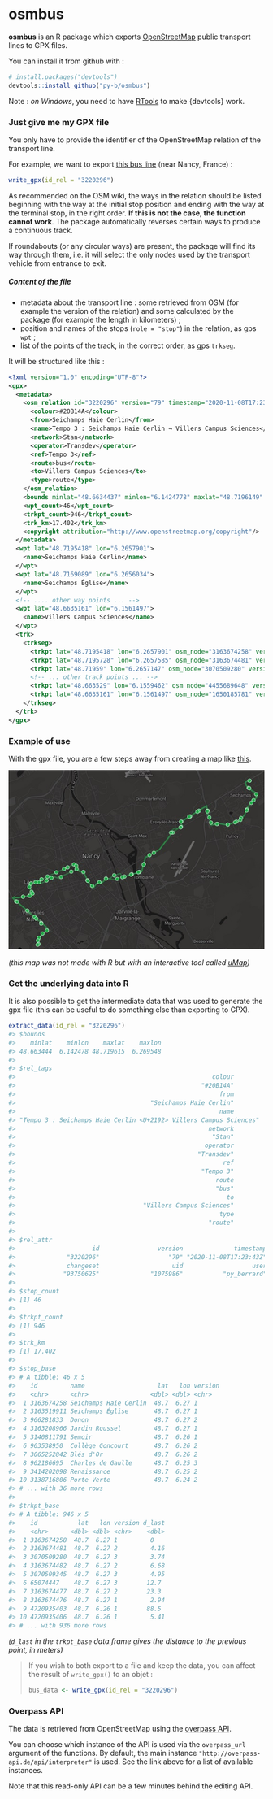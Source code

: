 
<!-- README.md is generated from README.Rmd. Please edit that file -->

# osmbus

**osmbus** is an R package which exports
[OpenStreetMap](https://www.openstreetmap.org) public transport lines to
GPX files.

You can install it from github with :

``` r
# install.packages("devtools")
devtools::install_github("py-b/osmbus")
```

Note : *on Windows*, you need to have
[RTools](https://cran.r-project.org/bin/windows/Rtools) to make
{devtools} work.

### Just give me my GPX file

You only have to provide the identifier of the OpenStreetMap relation of
the transport line.

For example, we want to export [this bus
line](https://www.openstreetmap.org/relation/3220296) (near Nancy,
France) :

``` r
write_gpx(id_rel = "3220296")
```

As recommended on the OSM wiki, the ways in the relation should be
listed beginning with the way at the initial stop position and ending
with the way at the terminal stop, in the right order. **If this is not
the case, the function cannot work**. The package automatically reverses
certain ways to produce a continuous track.

If roundabouts (or any circular ways) are present, the package will find
its way through them, i.e. it will select the only nodes used by the
transport vehicle from entrance to exit.

##### Content of the file

  - metadata about the transport line : some retrieved from OSM (for
    example the version of the relation) and some calculated by the
    package (for example the length in kilometers) ;
  - position and names of the stops (`role = "stop"`) in the relation,
    as gps `wpt` ;
  - list of the points of the track, in the correct order, as gps
    `trkseg`.

It will be structured like this :

``` xml
<?xml version="1.0" encoding="UTF-8"?>
<gpx>
  <metadata>
    <osm_relation id="3220296" version="79" timestamp="2020-11-08T17:23:43Z">
      <colour>#20B14A</colour>
      <from>Seichamps Haie Cerlin</from>
      <name>Tempo 3 : Seichamps Haie Cerlin → Villers Campus Sciences</name>
      <network>Stan</network>
      <operator>Transdev</operator>
      <ref>Tempo 3</ref>
      <route>bus</route>
      <to>Villers Campus Sciences</to>
      <type>route</type>
    </osm_relation>
    <bounds minlat="48.6634437" minlon="6.1424778" maxlat="48.7196149" maxlon="6.2695481"/>
    <wpt_count>46</wpt_count>
    <trkpt_count>946</trkpt_count>
    <trk_km>17.402</trk_km>
    <copyright attribution="http://www.openstreetmap.org/copyright"/>
  </metadata>
  <wpt lat="48.7195418" lon="6.2657901">
    <name>Seichamps Haie Cerlin</name>
  </wpt>
  <wpt lat="48.7169089" lon="6.2656034">
    <name>Seichamps Église</name>
  </wpt>
  <!-- .... other way points ... -->
  <wpt lat="48.6635161" lon="6.1561497">
    <name>Villers Campus Sciences</name>
  </wpt>
  <trk>
    <trkseg>
      <trkpt lat="48.7195418" lon="6.2657901" osm_node="3163674258" version="1"/>
      <trkpt lat="48.7195728" lon="6.2657585" osm_node="3163674481" version="2"/>
      <trkpt lat="48.71959" lon="6.2657147" osm_node="3070509280" version="3"/>
      <!-- ... other track points ... -->
      <trkpt lat="48.663529" lon="6.1559462" osm_node="4455689648" version="1"/>
      <trkpt lat="48.6635161" lon="6.1561497" osm_node="1650185781" version="6"/>
    </trkseg>
  </trk>
</gpx>
```

### Example of use

With the gpx file, you are a few steps away from creating a map like
[this](http://u.osmfr.org/m/218270).

<a href="http://u.osmfr.org/m/218270/">![](example_of_use.jpg)</a>

*(this map was not made with R but with an interactive tool called
[uMap](http://umap.openstreetmap.fr))*

### Get the underlying data into R

It is also possible to get the intermediate data that was used to
generate the gpx file (this can be useful to do something else than
exporting to GPX).

``` r
extract_data(id_rel = "3220296")
#> $bounds
#>    minlat    minlon    maxlat    maxlon 
#> 48.663444  6.142478 48.719615  6.269548 
#> 
#> $rel_tags
#>                                                      colour 
#>                                                   "#20B14A" 
#>                                                        from 
#>                                     "Seichamps Haie Cerlin" 
#>                                                        name 
#> "Tempo 3 : Seichamps Haie Cerlin <U+2192> Villers Campus Sciences" 
#>                                                     network 
#>                                                      "Stan" 
#>                                                    operator 
#>                                                  "Transdev" 
#>                                                         ref 
#>                                                   "Tempo 3" 
#>                                                       route 
#>                                                       "bus" 
#>                                                          to 
#>                                   "Villers Campus Sciences" 
#>                                                        type 
#>                                                     "route" 
#> 
#> $rel_attr
#>                     id                version              timestamp 
#>              "3220296"                   "79" "2020-11-08T17:23:43Z" 
#>              changeset                    uid                   user 
#>             "93750625"              "1075986"           "py_berrard" 
#> 
#> $stop_count
#> [1] 46
#> 
#> $trkpt_count
#> [1] 946
#> 
#> $trk_km
#> [1] 17.402
#> 
#> $stop_base
#> # A tibble: 46 x 5
#>    id         name                    lat   lon version
#>    <chr>      <chr>                 <dbl> <dbl> <chr>  
#>  1 3163674258 Seichamps Haie Cerlin  48.7  6.27 1      
#>  2 3163519911 Seichamps Église       48.7  6.27 1      
#>  3 966281833  Donon                  48.7  6.27 2      
#>  4 3163208966 Jardin Roussel         48.7  6.27 1      
#>  5 3140811791 Semoir                 48.7  6.26 1      
#>  6 963538950  Collège Goncourt       48.7  6.26 2      
#>  7 3065252842 Blés d'Or              48.7  6.26 2      
#>  8 962186695  Charles de Gaulle      48.7  6.25 3      
#>  9 3414202098 Renaissance            48.7  6.25 2      
#> 10 3138716806 Porte Verte            48.7  6.24 2      
#> # ... with 36 more rows
#> 
#> $trkpt_base
#> # A tibble: 946 x 5
#>    id           lat   lon version d_last
#>    <chr>      <dbl> <dbl> <chr>    <dbl>
#>  1 3163674258  48.7  6.27 1         0   
#>  2 3163674481  48.7  6.27 2         4.16
#>  3 3070509280  48.7  6.27 3         3.74
#>  4 3163674482  48.7  6.27 2         6.68
#>  5 3070509345  48.7  6.27 3         4.95
#>  6 65074447    48.7  6.27 3        12.7 
#>  7 3163674477  48.7  6.27 2        23.3 
#>  8 3163674476  48.7  6.27 1         2.94
#>  9 4720935403  48.7  6.26 1        88.5 
#> 10 4720935406  48.7  6.26 1         5.41
#> # ... with 936 more rows
```

*(`d_last` in the `trkpt_base` data.frame gives the distance to the
previous point, in meters)*

> If you wish to both export to a file and keep the data, you can affect
> the result of `write_gpx()` to an objet :
> 
> ``` r
> bus_data <- write_gpx(id_rel = "3220296")
> ```

### Overpass API

The data is retrieved from OpenStreetMap using the [overpass
API](https://wiki.openstreetmap.org/wiki/Overpass_API).

You can choose which instance of the API is used via the `overpass_url`
argument of the functions. By default, the main instance
`"http://overpass-api.de/api/interpreter"` is used. See the link above
for a list of available instances.

Note that this read-only API can be a few minutes behind the editing
API.
